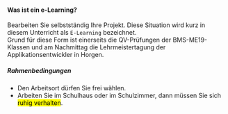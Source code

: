 #### Was ist ein e-Learning? 
Bearbeiten Sie selbstständig Ihre Projekt. Diese Situation wird kurz in diesem Unterricht als <code>E-Learning</code> bezeichnet.<br/>
Grund für diese Form ist einerseits die QV-Prüfungen der BMS-ME19-Klassen und am Nachmittag die Lehrmeistertagung der Applikationsentwickler in Horgen.
##### Rahmenbedingungen
* Den Arbeitsort dürfen Sie frei wählen. 
* Arbeiten Sie im Schulhaus oder im Schulzimmer, dann müssen Sie sich <mark>ruhig verhalten</mark>.
